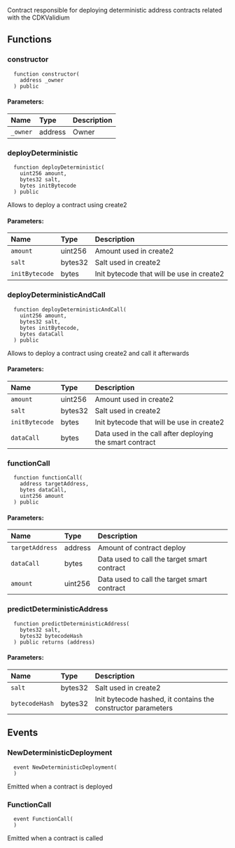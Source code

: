 Contract responsible for deploying deterministic address contracts related with the CDKValidium


## Functions
### constructor
```solidity
  function constructor(
    address _owner
  ) public
```


#### Parameters:
| Name | Type | Description                                                          |
| :--- | :--- | :------------------------------------------------------------------- |
|`_owner` | address | Owner

### deployDeterministic
```solidity
  function deployDeterministic(
    uint256 amount,
    bytes32 salt,
    bytes initBytecode
  ) public
```
Allows to deploy a contract using create2


#### Parameters:
| Name | Type | Description                                                          |
| :--- | :--- | :------------------------------------------------------------------- |
|`amount` | uint256 | Amount used in create2
|`salt` | bytes32 | Salt used in create2
|`initBytecode` | bytes | Init bytecode that will be use in create2

### deployDeterministicAndCall
```solidity
  function deployDeterministicAndCall(
    uint256 amount,
    bytes32 salt,
    bytes initBytecode,
    bytes dataCall
  ) public
```
Allows to deploy a contract using create2 and call it afterwards


#### Parameters:
| Name | Type | Description                                                          |
| :--- | :--- | :------------------------------------------------------------------- |
|`amount` | uint256 | Amount used in create2
|`salt` | bytes32 | Salt used in create2
|`initBytecode` | bytes | Init bytecode that will be use in create2
|`dataCall` | bytes | Data used in the call after deploying the smart contract

### functionCall
```solidity
  function functionCall(
    address targetAddress,
    bytes dataCall,
    uint256 amount
  ) public
```


#### Parameters:
| Name | Type | Description                                                          |
| :--- | :--- | :------------------------------------------------------------------- |
|`targetAddress` | address | Amount of contract deploy
|`dataCall` | bytes | Data used to call the target smart contract
|`amount` | uint256 | Data used to call the target smart contract

### predictDeterministicAddress
```solidity
  function predictDeterministicAddress(
    bytes32 salt,
    bytes32 bytecodeHash
  ) public returns (address)
```


#### Parameters:
| Name | Type | Description                                                          |
| :--- | :--- | :------------------------------------------------------------------- |
|`salt` | bytes32 | Salt used in create2
|`bytecodeHash` | bytes32 | Init bytecode hashed, it contains the constructor parameters

## Events
### NewDeterministicDeployment
```solidity
  event NewDeterministicDeployment(
  )
```

Emitted when a contract is deployed

### FunctionCall
```solidity
  event FunctionCall(
  )
```

Emitted when a contract is called

